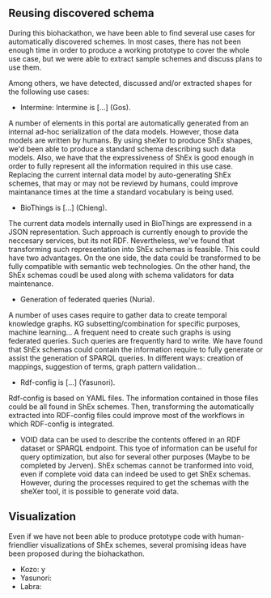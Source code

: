 Reusing discovered schema
--------------------------

During this biohackathon, we have been able to find several use cases for automatically discovered schemes. In most cases, there has not been enough time in order to produce a working prototype to cover the whole use case, but we were able to extract sample schemes and discuss plans to use them.

Among others, we have detected, discussed and/or extracted shapes for the following use cases:

- Intermine: Intermine is [...] (Gos). 

A number of elements in this portal are automatically generated from an internal ad-hoc serialization of the data models. However, those data models are written by humans. By using sheXer to produce ShEx shapes, we'd been able to produce a standard schema describing such data models. Also, we have that the expressiveness of ShEx is good enough in order to fully represent all the information required in this use case. Replacing the current internal data model by auto-generating ShEx schemes, that may or may not be reviewd by humans, could improve maintanance times at the time a standard vocabulary is being used.

- BioThings is [...] (Chieng).

The current data models internally used in BioThings are expressend in a JSON representation. Such approach is currently enough to provide the neccesary services, but its not RDF. Nevertheless, we've found that transforming such representation into ShEx schemas is feasible. This could have two advantages. On the one side, the data could be transformed to be fully compatible with semantic web technologies. On the other hand, the ShEx schemas coudl be used along with schema validators for data maintenance.

- Generation of federated queries (Nuria). 

A number of uses cases require to gather data to create temporal knowledge graphs. KG subsetting/combination for specific purposes, machine learning... A frequent need to create such graphs is using federated queries. Such queries are frequently hard to write. We have found that ShEx schemas could contain the information require to fully generate or assist the generation of SPARQL queries. In different ways: creation of mappings, suggestion of terms, graph pattern validation...

- Rdf-config is [...] (Yasunori).

Rdf-config is based on YAML files. The information contained in those files could be all found in ShEx schemes. Then, transforming the automatically extracted into RDF-config files could improve most of the workflows in which RDF-config is integrated.

- VOID data can be used to describe the contents offered in an RDF dataset or SPARQL endpoint. This tyoe of information can be useful for query optimization, but also for several other purposes (Maybe to be completed by Jerven). ShEx schemas cannot be tranformed into void, even if complete void data can indeed be used to get ShEx schemas. However, during the processes required to get the schemas with the sheXer tool, it is possible to generate void data.


Visualization
-------------

Even if we have not been able to produce prototype code with human-friendlier visualizations of ShEx schemes, several promising ideas have been proposed during the biohackathon.

- Kozo: y
- Yasunori:
- Labra: 
